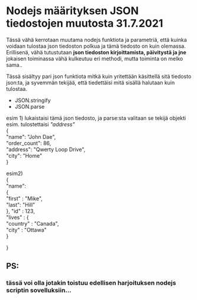 <h1>Nodejs määrityksen JSON tiedostojen muutosta 31.7.2021 </h1>

Tässä vähä kerrotaan muutama nodejs funktiota ja parametriä, että kuinka voidaan tulostaa json tiedoston polkua ja tämä tiedosto on kuin olemassa.
Erillisenä, vähä tutustutaan <b> json tiedoston kirjoittamista, päivitystä ja jne </b> jokaisen toiminassa vähä kulkeutuu eri methodi, mutta toiminta on melko sama..

Tässä sisältyy pari json funktiota mitkä kuin yritettään käsittellä sitä tiedosto json:ta, 
ja syvemmän tekijää, että tiedettäisi mitä sisällä halutaan kuin tulostaa.
<ul> 
  <li>JSON.stringify</li>
  <li>JSON.parse</li>
</ul>

esim 1) lukaistaisi tämä json tiedosto, ja parse:sta valitaan se tekijä objekti esim. tulostettaisi <i> "address"</i> <br>
{ <br>
  "name": "John Dae", <br>
  "order_count": 86, <br>
  "address": "Qwerty Loop Drive", <br>
  "city": "Home" <br>
}<br>

esim2) <br>
{ <br>
  "name": <br>
  {  <br>
   "first" : "Mike", <br>
   "last": "Hill" <br>
  },
  "id" : 123, <br>
  "lives" : { <br>
    "country" : "Canada", <br>
    "city" : "Ottawa" <br>
  }
  
}

<h2>PS: </h2> 
<h3> tässä voi olla jotakin toistuu edellisen harjoituksen nodejs scriptin sovelluksiin... </h3>

